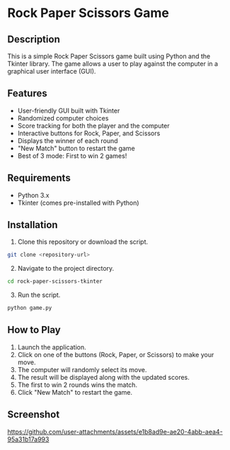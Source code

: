 # Rock Paper Scissors Game

## Description
This is a simple Rock Paper Scissors game built using Python and the Tkinter library. The game allows a user to play against the computer in a graphical user interface (GUI).

## Features
- User-friendly GUI built with Tkinter
- Randomized computer choices
- Score tracking for both the player and the computer
- Interactive buttons for Rock, Paper, and Scissors
- Displays the winner of each round
- "New Match" button to restart the game
- Best of 3 mode: First to win 2 games!

## Requirements
- Python 3.x
- Tkinter (comes pre-installed with Python)

## Installation
1. Clone this repository or download the script.
```sh
git clone <repository-url>
```
2. Navigate to the project directory.
```sh
cd rock-paper-scissors-tkinter
```
3. Run the script.
```sh
python game.py
```

## How to Play
1. Launch the application.
2. Click on one of the buttons (Rock, Paper, or Scissors) to make your move.
3. The computer will randomly select its move.
4. The result will be displayed along with the updated scores.
5. The first to win 2 rounds wins the match.
6. Click "New Match" to restart the game.

## Screenshot
https://github.com/user-attachments/assets/e1b8ad9e-ae20-4abb-aea4-95a31b17a993

